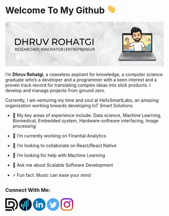 # Welcome To My Github <img src="https://github.com/dhruv53/dhruv53/blob/main/wave.gif" width=30/>
<img src="https://github.com/dhruv53/dhruv53/blob/main/banner.png"/>



I’m **Dhruv Rohatgi**, a ceaseless aspirant for knowledge, a computer science graduate who’s a developer and a programmer with a keen interest and a proven track record for translating complex ideas into slick products. I develop and manage projects from ground zero.

Currently, I am venturing my time and soul at HelixSmartLabs, an amazing organization working towards developing IoT Smart Solutions.

- 🔭 My key areas of experience include: Data science, Machine Learning, Biomedical, Embedded system, Hardware-software interfacing, Image processing<br/>

- 🌱 I’m currently working on Finantial Analytics 
- 👯 I’m looking to collaborate on React/React Native
- 🤔 I’m looking for help with Machine Learning
- 💬 Ask me about Scalable Software Development
- ⚡ Fun fact: Music can ease your mind


### Connect With Me:<br/>
<a href="http://www.dhruvrohatgi.com/"><img src="https://github.com/dhruv53/dhruv53/blob/main/logo.jpg" width=40/></a>
<a href="http://www.helixsmartlabs.in/"><img src="https://github.com/dhruv53/dhruv53/blob/main/helix_circle.png" width=40/></a>
<a href="https://www.linkedin.com/in/dhruv-rohatgi-400251140/"><img src="https://github.com/dhruv53/dhruv53/blob/main/linkedin.png" width=40/></a>
<a href="https://twitter.com/DhruvRohatgi2"><img src="https://github.com/dhruv53/dhruv53/blob/main/twitter.png" width=40/></a>
<a href="https://www.instagram.com/dhruv_rohatgi/"><img src="https://github.com/dhruv53/dhruv53/blob/main/instagram.png" width=40/></a>
